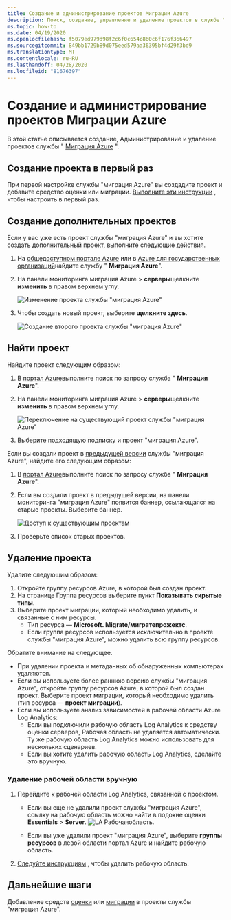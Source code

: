 ```yaml
---
title: Создание и администрирование проектов Миграции Azure
description: Поиск, создание, управление и удаление проектов в службе "миграция Azure".
ms.topic: how-to
ms.date: 04/19/2020
ms.openlocfilehash: f5079ed979d98f2c6f0c654c860c6f176f366497
ms.sourcegitcommit: 849bb1729b89d075eed579aa36395bf4d29f3bd9
ms.translationtype: MT
ms.contentlocale: ru-RU
ms.lasthandoff: 04/28/2020
ms.locfileid: "81676397"
---
```

# <a name="create-and-manage-azure-migrate-projects"></a>Создание и администрирование проектов Миграции Azure

В этой статье описывается создание, Администрирование и удаление проектов службы " [Миграция Azure](migrate-services-overview.md) ".


## <a name="create-a-project-for-the-first-time"></a>Создание проекта в первый раз

При первой настройке службы "миграция Azure" вы создадите проект и добавите средство оценки или миграции. [Выполните эти инструкции](how-to-add-tool-first-time.md) , чтобы настроить в первый раз.

## <a name="create-additional-projects"></a>Создание дополнительных проектов

Если у вас уже есть проект службы "миграция Azure" и вы хотите создать дополнительный проект, выполните следующие действия.  

1. На [общедоступном портале Azure](https://portal.azure.com) или в [Azure для государственных организаций](https://portal.azure.us)найдите службу " **Миграция Azure**".
2. На панели мониторинга миграция Azure > **серверы**щелкните **изменить** в правом верхнем углу.

   ![Изменение проекта службы "миграция Azure"](./media/create-manage-projects/switch-project.png)

3. Чтобы создать новый проект, выберите **щелкните здесь**.

   ![Создание второго проекта службы "миграция Azure"](./media/create-manage-projects/create-new-project.png)


## <a name="find-a-project"></a>Найти проект

Найдите проект следующим образом:

1. В [портал Azure](https://portal.azure.com)выполните поиск по запросу служба " **Миграция Azure**".
2. На панели мониторинга миграция Azure > **серверы**щелкните **изменить** в правом верхнем углу.

    ![Переключение на существующий проект службы "миграция Azure"](./media/create-manage-projects/switch-project.png)

3. Выберите подходящую подписку и проект "миграция Azure".


Если вы создали проект в [предыдущей версии](migrate-services-overview.md#azure-migrate-versions) службы "миграция Azure", найдите его следующим образом:

1. В [портал Azure](https://portal.azure.com)выполните поиск по запросу служба " **Миграция Azure**".
2. Если вы создали проект в предыдущей версии, на панели мониторинга "миграция Azure" появится баннер, ссылающаяся на старые проекты. Выберите баннер.

    ![Доступ к существующим проектам](./media/create-manage-projects/access-existing-projects.png)

3. Проверьте список старых проектов.


## <a name="delete-a-project"></a>Удаление проекта

Удалите следующим образом:

1. Откройте группу ресурсов Azure, в которой был создан проект.
2. На странице Группа ресурсов выберите пункт **Показывать скрытые типы**.
3. Выберите проект миграции, который необходимо удалить, и связанные с ним ресурсы.
    - Тип ресурса — **Microsoft. Migrate/мигратепрожектс**.
    - Если группа ресурсов используется исключительно в проекте службы "миграция Azure", можно удалить всю группу ресурсов.


Обратите внимание на следующее.

- При удалении проекта и метаданных об обнаруженных компьютерах удаляются.
- Если вы используете более раннюю версию службы "миграция Azure", откройте группу ресурсов Azure, в которой был создан проект. Выберите проект миграции, который необходимо удалить (тип ресурса — **проект миграции**).
- Если вы используете анализ зависимостей в рабочей области Azure Log Analytics:
    - Если вы подключили рабочую область Log Analytics к средству оценки серверов, Рабочая область не удаляется автоматически. Ту же рабочую область Log Analytics можно использовать для нескольких сценариев.
    - Если вы хотите удалить рабочую область Log Analytics, сделайте это вручную.

### <a name="delete-a-workspace-manually"></a>Удаление рабочей области вручную

1. Перейдите к рабочей области Log Analytics, связанной с проектом.

    - Если вы еще не удалили проект службы "миграция Azure", ссылку на рабочую область можно найти в подокне оценки **Essentials** > **Server**.
       ![LA Рабочая](./media/create-manage-projects/loganalytics-workspace.png)область.
       
    - Если вы уже удалили проект "миграция Azure", выберите **группы ресурсов** в левой области портал Azure и найдите рабочую область.
       
2. [Следуйте инструкциям](https://docs.microsoft.com/azure/azure-monitor/platform/delete-workspace) , чтобы удалить рабочую область.

## <a name="next-steps"></a>Дальнейшие шаги

Добавление средств [оценки](how-to-assess.md) или [миграции](how-to-migrate.md) в проекты службы "миграция Azure".
